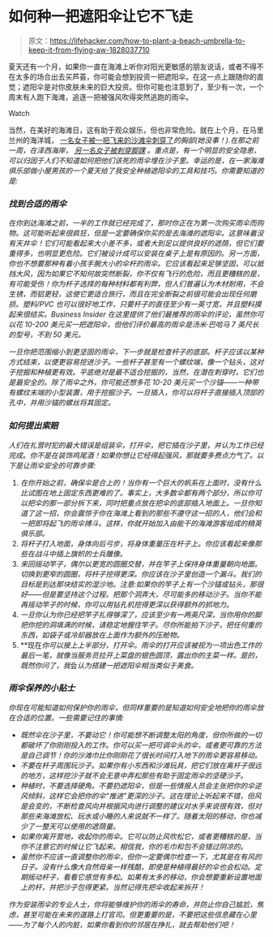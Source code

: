 # 如何种一把遮阳伞让它不飞走

> 原文：<https://lifehacker.com/how-to-plant-a-beach-umbrella-to-keep-it-from-flying-aw-1828037710>

夏天还有一个月，如果你一直在海滩上听你对阳光更敏感的朋友说话，或者不得不在太多的场合出去买芦荟，你可能会想到投资一把遮阳伞。在这一点上跟随你的直觉；遮阳伞是对你皮肤未来的巨大投资。但你可能也注意到了，至少有一次，一个周末有人跑下海滩，追逐一把被强风吹得突然逃跑的雨伞。

Watch

当然，在美好的海滩日，这有助于观众娱乐，但也非常危险。就在上个月，在马里兰州的海洋城， [一名女子被一把飞来的沙滩伞刺穿了](https://nypost.com/2018/07/22/woman-impaled-in-chest-by-beach-umbrella/)*的胸部(她没事！).在那之前一周，在泽西海岸， [另一名女子被刺穿脚踝](https://www.nbcnewyork.com/news/local/London-Woman-Impaled-Beach-Umbrella-Seaside-Heights-New-Jersey-Shore--488355581.html) 。重点是，有一个明显的安全隐患，可以归因于人们不知道如何把他们该死的雨伞埋在沙子里。幸运的是，在一家海滩俱乐部做小屋男孩的一个夏天给了我安全种植遮阳伞的工具和技巧。你需要知道的是:*

### ***找到合适的雨伞***

*在你到达海滩之前，一半的工作就已经完成了，那时你正在为第一次购买雨伞而购物。这可能听起来很疯狂，但是一定要确保你买的是去海滩的遮阳伞。这意味着没有天井伞！它们可能看起来大小差不多，或者大到足以提供良好的遮荫，但它们要重得多，也明显更危险。它们被设计成可以安装在桌子上是有原因的。另一方面，你也不想要那种有着小孩手腕大小的伞杆的雨伞。它应该看起来足够坚固，可以抵挡大风，因为如果它不知何故突然断裂，你不仅有飞行的危险，而且更糟糕的是，有可能受伤！你为杆子选择的每种材料都有利弊，但人们普遍认为木材耐用，不会生锈，而铝更轻，这使它更适合旅行，而且在完全断裂之前很可能会出现任何磨损。塑料/PVC 也可以很好地工作，只要杆子的直径至少有一英寸宽，并且塑料摸起来很结实。Business Insider 在这里提供了他们最推荐的雨伞的评论，虽然你可以花 10-200 美元买一把遮阳伞，但他们评价最高的雨伞是汤米·巴哈马 7 英尺长的型号，不到 50 美元。*

*一旦你把范围缩小到更坚固的雨伞，下一步就是检查杆子的底部。杆子应该以某种方式结束，以便更容易挖进沙子。一些杆子甚至有一个螺纹端，像一个钻头，这对于挖掘和种植更有效。平底绝对是最不适合挖掘的，当然，在潜在刺穿时，它们也是最安全的。除了雨伞之外，你可能还想多花 10-20 美元买一个沙锚——一种带有螺纹末端的小型装置，用于挖掘沙子。一旦插入，你可以将杆子直接插入顶部的孔中，并用沙锚的螺丝将其固定。*

### ***如何提出索赔***

*人们在扎营时犯的最大错误是组装伞，打开伞，把它插在沙子里，并认为工作已经完成。你不是在装饰鸡尾酒！如果你想让它经得起强风，那就要多费点力气了。以下是让雨伞安全的可靠步骤:*

1.  *在你开始之前，确保伞是合上的！当你有一个巨大的帆系在上面时，没有什么比试图在地上固定东西更难的了。事实上，大多数伞都有两个部分，所以你可以把伞的那一部分拆下来，同时把重点放在把伞的底部插入地面上。一旦你知道了这一招，你会震惊于你在海滩上看到的那些不遵守这一招的人，他们会和一把即将起飞的雨伞搏斗。这样，你就开始加入由能干的海滩游客组成的精英俱乐部。*
2.  *将杆子打入地面，身体向后弓步，将身体重量压在杆子上。你应该看起来像那些在战斗中插上旗帜的士兵雕像。*
3.  *来回摇动竿子，偶尔以更宽的圆圈交替，并在竿子上保持身体重量朝向地面。切换到更窄的圆圈，将杆子挖得更深。你应该在沙子里创造一个漏斗。我们的目标是到达那块结实的湿沙地。注意:如果你的竿子上有一个沙锚或钻头，那很好——但是要坚持这个过程。把那个洞弄大，尽可能多的移动沙子。当你不能再摇动竿子的时候，你可以用钻孔机挖得更深以获得额外的抓地力。*
4.  *一旦你认为你已经把竿子扎得够深了，应该至少有一两英尺深，当你用你的脚把你挖的洞填满的时候，请稳定地握住竿子。尽你所能拍下沙子，把任何重的东西，如袋子或冷却器放在上面作为额外的压舱物。*
5.  **现在*你可以接上上半部分，打开伞。雨伞的打开应该被视为一项出色工作的最后一笔，就像当服务员拉开上菜盘的银色圆顶，露出你的主菜一样。是的，既然你问了，我*会*认为搭建一把遮阳伞相当类似于美食。*

### ***雨伞保养的小贴士***

*你现在可能知道如何保护你的雨伞，但同样重要的是知道如何安全地把你的雨伞放在合适的位置。一些需要记住的事情:*

*   *既然伞在沙子里，不要动它！你可能想不断调整太阳的角度，但你所做的一切都破坏了你刚刚投入的工作。你可以买一把可调伞头的伞，或者更可靠的方法是自己调节！你的沙滩巾比你刚刚花了很长时间打入地下的雨伞更容易移动。*
*   *不要在杆子周围玩沙子。如果你有小东西和沙滩玩具，把它们放在离杆子很远的地方，这样挖沙子就不会无意中弄松那些有助于固定雨伞的坚硬沙子。*
*   *种植时，不要选择硬角。不要扔遮阳伞，但是一些情报人员会主张把你的伞逆风倾斜，这样它会把你的伞“推进”更深的沙子。这在理论上听起来不错，但风是会变的，不断检查风向并根据风向进行调整的建议对水手来说很有效，但对那些来海滩放松、玩水或小睡的人来说就不一样了。随着太阳的移动，你也减少了一整天可以使用的遮荫量。*
*   *如果你离开营地，收起你的雨伞。它可以防止风吹松它，或者更糟糕的是，当你不注意它的时候让它飞起来。相信我，你的毛巾和包不会错过阴凉的。*
*   *虽然你不应该一直调整你的雨伞，但你一定要偶尔检查一下，尤其是在有风的日子。没有什么像大自然母亲一样残酷，即使是种植得最好的伞也会松动。定期摇动杆子，看看它感觉有多松。如果有太多的移动，你会想要重新设置地面上的杆，并把沙子包得更紧。当然记得先把伞收起来拆开！*

*作为安装雨伞的专业人士，你将能够维护你的雨伞的寿命，并防止你自己尴尬，焦虑，甚至可能在未来的道路上打官司。但更重要的是，不要把这些信息藏在心里——为了每个人的内脏，如果你看到你的邻居在挣扎，就去帮助他们吧！*